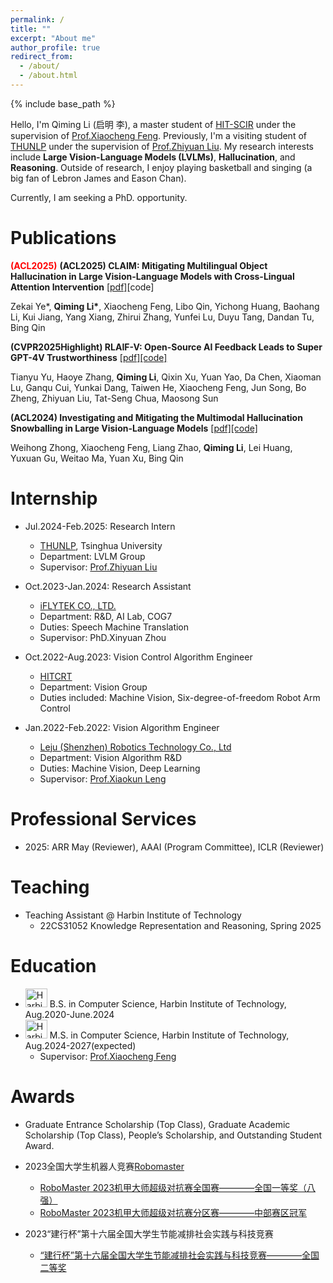 ```yaml
---
permalink: /
title: ""
excerpt: "About me"
author_profile: true
redirect_from: 
  - /about/
  - /about.html
---
```


{% include base_path %}

Hello, I'm Qiming Li (启明 李), a master student of [HIT-SCIR](http://ir.hit.edu.cn/) under the supervision of [Prof.Xiaocheng Feng](https://homepage.hit.edu.cn/fengxiaocheng?lang=zh). Previously, I'm a visiting student of [THUNLP](https://nlp.csai.tsinghua.edu.cn/) under the supervision of [Prof.Zhiyuan Liu](https://nlp.csai.tsinghua.edu.cn/~lzy/). My research interests include **Large Vision-Language Models (LVLMs)**, **Hallucination**, and **Reasoning**. Outside of research, I enjoy playing basketball and singing (a big fan of Lebron James and Eason Chan).  

Currently, I am seeking a PhD. opportunity.


Publications
======
<span style="color: red;">**(ACL2025)**</span>
**(ACL2025) CLAIM: Mitigating Multilingual Object Hallucination in Large Vision-Language Models with Cross-Lingual Attention Intervention** [[pdf]](https://arxiv.org/pdf/2506.11073)[code]

Zekai Ye*, __Qiming Li*__, Xiaocheng Feng, Libo Qin, Yichong Huang, Baohang Li, Kui Jiang, Yang Xiang, Zhirui Zhang, Yunfei Lu, Duyu Tang, Dandan Tu, Bing Qin

**(CVPR2025Highlight) RLAIF-V: Open-Source AI Feedback Leads to Super GPT-4V Trustworthiness** [[pdf]](https://arxiv.org/abs/2405.17220)[[code]](https://github.com/RLHF-V/RLAIF-V/)

Tianyu Yu, Haoye Zhang, **Qiming Li**, Qixin Xu, Yuan Yao, Da Chen, Xiaoman Lu, Ganqu Cui, Yunkai Dang, Taiwen He, Xiaocheng Feng, Jun Song, Bo Zheng, Zhiyuan Liu, Tat-Seng Chua, Maosong Sun

**(ACL2024) Investigating and Mitigating the Multimodal Hallucination Snowballing in Large Vision-Language Models** [[pdf]](https://arxiv.org/abs/2407.00569)[[code]](https://github.com/whongzhong/MMHalSnowball)

Weihong Zhong, Xiaocheng Feng, Liang Zhao, **Qiming Li**, Lei Huang, Yuxuan Gu, Weitao Ma, Yuan Xu, Bing Qin
 
  
Internship
======
* Jul.2024-Feb.2025: Research Intern
  * [THUNLP](https://nlp.csai.tsinghua.edu.cn/), Tsinghua University
  * Department: LVLM Group
  * Supervisor: [Prof.Zhiyuan Liu](https://nlp.csai.tsinghua.edu.cn/~lzy/)
    
* Oct.2023-Jan.2024: Research Assistant
  * [iFLYTEK CO., LTD.](https://www.iflytek.com/)
  * Department: R&D, AI Lab, COG7      
  * Duties: Speech Machine Translation
  * Supervisor: PhD.Xinyuan Zhou

* Oct.2022-Aug.2023: Vision Control Algorithm Engineer
  * [HITCRT](https://baike.baidu.com/item/%E5%93%88%E5%B0%94%E6%BB%A8%E5%B7%A5%E4%B8%9A%E5%A4%A7%E5%AD%A6%E7%AB%9E%E6%8A%80%E6%9C%BA%E5%99%A8%E4%BA%BA%E9%98%9F#7)
  * Department: Vision Group    
  * Duties included: Machine Vision, Six-degree-of-freedom Robot Arm Control
  
* Jan.2022-Feb.2022: Vision Algorithm Engineer
  * [Leju (Shenzhen) Robotics Technology Co., Ltd](https://www.lejurobot.com/)
  * Department: Vision Algorithm R&D
  * Duties: Machine Vision, Deep Learning
  * Supervisor: [Prof.Xiaokun Leng](https://homepage.hit.edu.cn/lengxiaokun)

Professional Services
======
* 2025: ARR May (Reviewer), AAAI (Program Committee), ICLR (Reviewer)


Teaching
======
* Teaching Assistant @ Harbin Institute of Technology
  * 22CS31052 Knowledge Representation and Reasoning, Spring 2025
 
Education
====== 
- <img src="https://www.hit.edu.cn/_upload/article/images/d3/ec/8fcaa5d24cb59a8e9660324ef50b/735df70a-538b-4bd6-8e52-3f373085a616.png" alt="Harbin Institute of Technology Logo" style="width:35px;height:30px;"> B.S. in Computer Science, Harbin Institute of Technology, Aug.2020-June.2024
- <img src="https://www.hit.edu.cn/_upload/article/images/d3/ec/8fcaa5d24cb59a8e9660324ef50b/735df70a-538b-4bd6-8e52-3f373085a616.png" alt="Harbin Institute of Technology Logo" style="width:35px;height:30px;"> M.S. in Computer Science, Harbin Institute of Technology, Aug.2024-2027(expected)
  - Supervisor: [Prof.Xiaocheng Feng](http://ir.hit.edu.cn/~xcfeng/)
    
Awards
======
* Graduate Entrance Scholarship (Top Class), Graduate Academic Scholarship (Top Class), People’s Scholarship, and Outstanding Student Award.
* 2023全国大学生机器人竞赛[Robomaster](https://www.robomaster.com/zh-CN)
  * [RoboMaster 2023机甲大师超级对抗赛全国赛————全国一等奖（八强）](https://www.robomaster.com/zh-CN/resource/pages/announcement/1617)
  * [RoboMaster 2023机甲大师超级对抗赛分区赛————中部赛区冠军](https://www.robomaster.com/zh-CN/resource/pages/announcement/1607)

* 2023“建行杯”第十六届全国大学生节能减排社会实践与科技竞赛
  * [“建行杯”第十六届全国大学生节能减排社会实践与科技竞赛————全国二等奖 ](http://www.jienengjianpai.org/Article.asp?ID=352)
  
